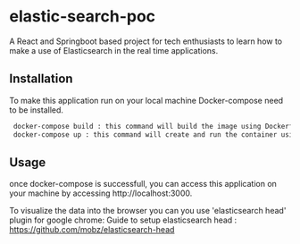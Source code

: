 
# elastic-search-poc

A React and Springboot based project for tech enthusiasts to learn how to make a use of Elasticsearch in the real time applications.  

## Installation

To make this application run on your local machine Docker-compose need to be installed.

```bash
 docker-compose build : this command will build the image using Dockerfile and docker-compose file. 
 docker-compose up : this command will create and run the container using the built images.
```

## Usage

once docker-compose is successfull, you can access this application on your machine by accessing http://localhost:3000.

To visualize the data into the browser you can you use 'elasticsearch head' plugin for google chrome:
        Guide to setup elasticsearch head  : https://github.com/mobz/elasticsearch-head
                        
  


                                    
                   
                                                              
                              
                                    
                                    
                  
               
                  






